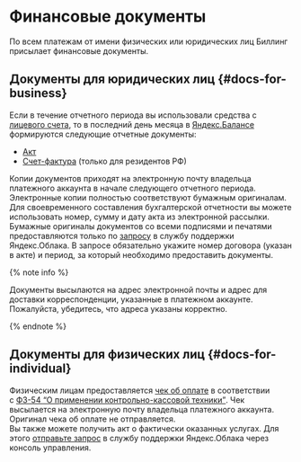 # Финансовые документы

По всем платежам от имени физических или юридических лиц Биллинг присылает финансовые документы.

## Документы для юридических лиц {#docs-for-business}

Если в течение отчетного периода вы использовали средства с [лицевого счета](../concepts/personal-account.md), то в последний день месяца в [Яндекс.Балансе](https://balance.yandex.ru/) формируются следующие отчетные документы:
- [Акт](../concepts/act.md)
- [Счет-фактура](../concepts/invoice.md) (только для резидентов РФ)


Копии документов приходят на электронную почту владельца платежного аккаунта в начале следующего отчетного периода.
<br/>Электронные копии полностью соответствуют бумажным оригиналам. Для своевременного составления бухгалтерской отчетности вы можете использовать номер, сумму и дату акта из электронной рассылки.
<br/>Бумажные оригиналы документов со всеми подписями и печатями предоставляются только по [запросу](../qa/common.md) в службу поддержки Яндекс.Облака. В запросе обязательно укажите номер договора (указан в акте) и период, за который необходимо предоставить документы.



{% note info %}

Документы высылаются на адрес электронной почты и адрес для доставки корреспонденции, указанные в платежном аккаунте. Пожалуйста, убедитесь, что адреса указаны корректно.

{% endnote %}

## Документы для физических лиц {#docs-for-individual}

Физическим лицам предоставляется [чек об оплате](../concepts/individual-bill.md) в соответствии с [ФЗ-54 <q>О применении контрольно-кассовой техники</q>](http://base.garant.ru/12130951/). Чек высылается на электронную почту владельца платежного аккаунта. Оригинал чека об оплате не отправляется.
<br/>Вы также можете получить акт о фактически оказанных услугах. Для этого [отправьте запрос](../qa/common.md) в службу поддержки Яндекс.Облака через консоль управления.


